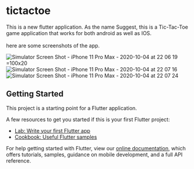 # tictactoe

This is a new flutter application. As the name Suggest, this is a Tic-Tac-Toe game application that works for both android as well as IOS. 
<br />
<br />
here are some screenshots of the app.

![Simulator Screen Shot - iPhone 11 Pro Max - 2020-10-04 at 22 06 19 =100x20](https://user-images.githubusercontent.com/56223242/95129380-8f810780-0778-11eb-8054-c268e85ebe88.png)
![Simulator Screen Shot - iPhone 11 Pro Max - 2020-10-04 at 22 07 16](https://user-images.githubusercontent.com/56223242/95129402-9576e880-0778-11eb-9672-6ec993b0822b.png)
![Simulator Screen Shot - iPhone 11 Pro Max - 2020-10-04 at 22 07 24](https://user-images.githubusercontent.com/56223242/95129411-99a30600-0778-11eb-98e4-f21aad3633d3.png)

## Getting Started

This project is a starting point for a Flutter application.

A few resources to get you started if this is your first Flutter project:

- [Lab: Write your first Flutter app](https://flutter.dev/docs/get-started/codelab)
- [Cookbook: Useful Flutter samples](https://flutter.dev/docs/cookbook)

For help getting started with Flutter, view our
[online documentation](https://flutter.dev/docs), which offers tutorials,
samples, guidance on mobile development, and a full API reference.
